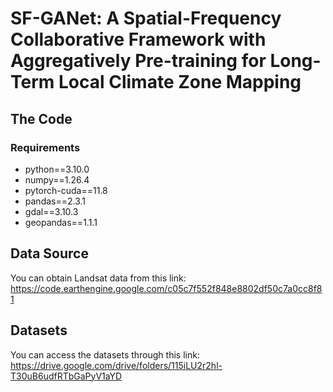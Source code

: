 # SF-GANet: A Spatial-Frequency Collaborative Framework with Aggregatively Pre-training for Long-Term Local Climate Zone Mapping

## The Code

### Requirements

- python==3.10.0
- numpy==1.26.4
- pytorch-cuda==11.8
- pandas==2.3.1
- gdal==3.10.3
- geopandas==1.1.1

## Data Source

You can obtain Landsat data from this link:
https://code.earthengine.google.com/c05c7f552f848e8802df50c7a0cc8f81

## Datasets

You can access the datasets through this link:
https://drive.google.com/drive/folders/115iLU2r2hl-T30uB6udfRTbGaPyV1aYD

